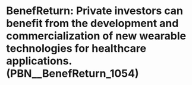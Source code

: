 # BenefReturn: __Private investors can benefit from the development and commercialization of new wearable technologies for healthcare applications.__ (PBN__BenefReturn_1054)

